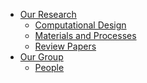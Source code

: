 <!-- - [News](News/README.md "What's New") -->
- [Our Research](README.md "IDEA Lab - Research")
	* [Computational Design](research/CompDesign.md)
	* [Materials and Processes](research/M_and_P.md)
	* [Review Papers](research/Review.md)
	<!-- * [Multi-Func. Meta-Materials](research/MFMM.md) -->
	<!-- * [Testing](research/testing.md) -->
- [Our Group](README_GROUP.md "IDEA Lab")
	* [People](People/README.md "IDEA Lab - People")
		<!-- * [Alumni](People/alumni.md) -->
	<!-- * [Director of IDEA Lab](People/HoG.md) -->
	<!-- * [Postdoc. RA](People/postdoc.md) -->
	<!-- * [PhD Researchers](People/phd.md) -->
	<!-- * [Testing](People/test.md) -->
<!--- [Resources](README_GROUP.md "IDEA Lab")
	* [Adjoint Method](https://sashalsey.github.io/adjointh)
	* [Strong Form vs Weak Form](https://sashalsey.github.io/strong_and_weak_form) -->
<!-- - [TEST](exp/README.md) -->
<!-- - [FAQs](faq.md) -->
<!-- - [Experimenting](exp/README.md)
	* [JavaScript](exp/jsjs.md)
	* [Embeding](exp/embed.md)
	* [ImageSlideShow](exp/imageSlideShow.md) -->
<!-- - [Useful Links](useful_links.md) -->

